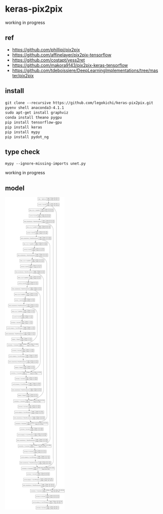 # keras-pix2pix

working in progress

## ref

* https://github.com/phillipi/pix2pix
* https://github.com/affinelayer/pix2pix-tensorflow
* https://github.com/costapt/vess2ret
* https://github.com/makora9143/pix2pix-keras-tensorflow
* https://github.com/tdeboissiere/DeepLearningImplementations/tree/master/pix2pix


## install

```
git clone --recursive https://github.com/legokichi/keras-pix2pix.git
pyenv shell anaconda3-4.1.1
sudo apt-get install graphviz
conda install theano pygpu
pip install tensorflow-gpu
pip install keras
pip install mypy
pip install pydot_ng
```


## type check

```
mypy --ignore-missing-imports unet.py 
```

working in progress

## model

![segnet](https://raw.githubusercontent.com/legokichi/keras-pix2pix/master/unet.png)



